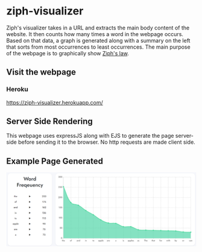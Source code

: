 # ziph-visualizer
Ziph's visualizer takes in a URL and extracts the main body content of the website. It then counts how many times a word in the webpage
occurs. Based on that data, a graph is generated along with a summary on the left that sorts from most occurrences to least occurrences. The main purpose of the webpage is to graphically show [Ziph's law](https://en.wikipedia.org/wiki/Zipf%27s_law).

## Visit the webpage
### Heroku
https://ziph-visualizer.herokuapp.com/

## Server Side Rendering
This webpage uses expressJS along with EJS to generate the page server-side before sending it to the browser. No http requests are made client side.

## Example Page Generated
![ad](https://raw.githubusercontent.com/Isaac-Tong/ziph-visualizer/master/ss/graphandtext.png)
